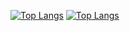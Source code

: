 
[![Top Langs](https://github-readme-stats-git-masterrstaa-rickstaa.vercel.app/api/top-langs/?username=ilefM&layout=compact&theme=react)](https://github.com/ilefM)
[![Top Langs](https://github-readme-stats.vercel.app/api/top-langs/?username=ilefM&layout=donut-vertical&theme=react)](https://github.com/ilefM)
